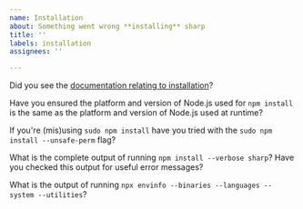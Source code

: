 ```yaml
---
name: Installation
about: Something went wrong **installing** sharp
title: ''
labels: installation
assignees: ''

---
```


Did you see the [documentation relating to installation](https://sharp.pixelplumbing.com/en/stable/install/)?

Have you ensured the platform and version of Node.js used for `npm install` is the same as the platform and version of Node.js used at runtime?

If you're (mis)using `sudo npm install` have you tried with the `sudo npm install --unsafe-perm` flag?

What is the complete output of running `npm install --verbose sharp`? Have you checked this output for useful error messages?

What is the output of running `npx envinfo --binaries --languages --system --utilities`?
